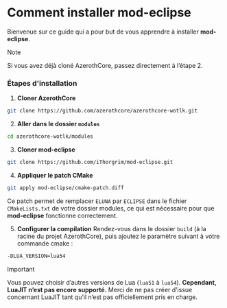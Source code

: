 # Comment installer mod-eclipse

Bienvenue sur ce guide qui a pour but de vous apprendre à installer **mod-eclipse**.

> [!NOTE]
> Si vous avez déjà cloné AzerothCore, passez directement à l’étape 2.

### Étapes d'installation

1. **Cloner AzerothCore**
```bash
git clone https://github.com/azerothcore/azerothcore-wotlk.git
```

2. **Aller dans le dossier `modules`**
```bash
cd azerothcore-wotlk/modules
```

3. **Cloner mod-eclipse**
```bash
git clone https://github.com/iThorgrim/mod-eclipse.git
```

4. **Appliquer le patch CMake**
```bash
git apply mod-eclipse/cmake-patch.diff
```

Ce patch permet de remplacer `ELUNA` par `ECLIPSE` dans le fichier `CMakeLists.txt` de votre dossier modules, ce qui est nécessaire pour que **mod-eclipse** fonctionne correctement.

5. **Configurer la compilation**
Rendez-vous dans le dossier `build` (à la racine du projet AzerothCore), puis ajoutez le paramètre suivant à votre commande cmake :
```bash
-DLUA_VERSION=lua54
```

> [!IMPORTANT]
> Vous pouvez choisir d’autres versions de Lua (`lua51` à `lua54`). 
> **Cependant, LuaJIT n’est pas encore supporté.**
> Merci de ne pas créer d’issue concernant LuaJIT tant qu’il n’est pas officiellement pris en charge.
